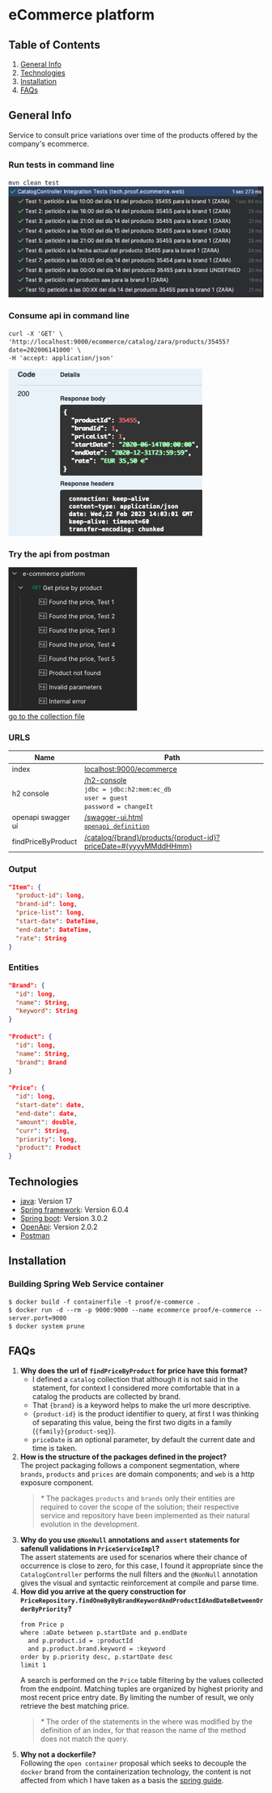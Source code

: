 # eCommerce platform

## Table of Contents
1. [General Info](#general-info)
2. [Technologies](#technologies)
3. [Installation](#installation)
4. [FAQs](#faqs)

## General Info
Service to consult price variations over time of the products offered by the company's ecommerce.

### Run tests in command line
`mvn clean test`  
![test results](https://github.com/jd-ap/e-commerce-platform/blob/main/doc/images/tests-picture.png?raw=true)

### Consume api in command line
````
curl -X 'GET' \
'http://localhost:9000/ecommerce/catalog/zara/products/35455?date=202006141000' \
-H 'accept: application/json'
````  
![test results](https://github.com/jd-ap/e-commerce-platform/blob/main/doc/images/findProduct-response.png?raw=true)

### Try the api from postman
![postman collection](https://github.com/jd-ap/e-commerce-platform/blob/main/doc/images/postman-collection-tree.png?raw=true)  
[go to the collection file](https://raw.githubusercontent.com/jd-ap/e-commerce-platform/main/doc/e-commerce%20platform.postman_collection.json)
### URLS
| Name               | Path                                                                                                                                                                               |
|--------------------|------------------------------------------------------------------------------------------------------------------------------------------------------------------------------------|
| index              | [localhost:9000/ecommerce](http://localhost:9000/ecommerce)                                                                                                                        |
| h2 console         | [/h2-console](http://localhost:9000/ecommerce/h2-console) <br>`jdbc = jdbc:h2:mem:ec_db` <br>`user = guest` <br>`password = changeIt`                                              |
| openapi swagger ui | [/swagger-ui.html](http://localhost:9000/ecommerce/swagger-ui.html) <br> [`openapi definition`](https://raw.githubusercontent.com/jd-ap/e-commerce-platform/main/doc/openapi.yaml) |
| findPriceByProduct | [/catalog/{brand}/products/{product-id}?priceDate=#{yyyyMMddHHmm}](http://localhost:9000/ecommerce/catalog/zara/products/35455?date=202006141000)                                  |

### Output
````json
"Item": {
  "product-id": long,
  "brand-id": long,
  "price-list": long,
  "start-date": DateTime,
  "end-date": DateTime,
  "rate": String
}
````

### Entities
````json
"Brand": {
  "id": long,       
  "name": String,
  "keyword": String
}

"Product": {
  "id": long,
  "name": String,
  "brand": Brand
}

"Price": {
  "id": long,
  "start-date": date,
  "end-date": date,
  "amount": double,
  "curr": String,
  "priority": long,
  "product": Product
}
````

## Technologies

* [java](https://www.java.com/es/): Version 17
* [Spring framework](https://spring.io/): Version 6.0.4
* [Spring boot](https://spring.io/projects/spring-boot): Version 3.0.2
* [OpenApi](https://www.openapis.org/): Version 2.0.2
* [Postman](https://www.postman.com/)

## Installation

### Building Spring Web Service container
    $ docker build -f containerfile -t proof/e-commerce .
    $ docker run -d --rm -p 9000:9000 --name ecommerce proof/e-commerce --server.port=9000
    $ docker system prune 

## FAQs
1. **Why does the url of `findPriceByProduct` for price have this format?**  
   - I defined a `catalog` collection that although it is not said in the statement, for context I considered more comfortable that in a catalog the products are collected by brand.
   - That `{brand}` is a keyword helps to make the url more descriptive.
   - `{product-id}` is the product identifier to query, at first I was thinking of separating this value, being the first two digits in a family (`{family}{product-seq}`).
   - `priceDate` is an optional parameter, by default the current date and time is taken.
2. **How is the structure of the packages defined in the project?**  
   The project packaging follows a component segmentation, where `brands`, `products` and `prices` are domain components; and `web` is a http exposure component.
   > _*_ The packages `products` and `brands` only their entities are required to cover the scope of the solution; their respective service and repository have been implemented as their natural evolution in the development.  
3. **Why do you use `@NonNull` annotations and `assert` statements for safenull validations in `PriceServiceImpl`?**  
   The assert statements are used for scenarios where their chance of occurrence is close to zero, for this case, 
   I found it appropriate since the `CatalogController` performs the null filters and the `@NonNull` annotation gives 
   the visual and syntactic reinforcement at compile and parse time.
4. **How did you arrive at the query construction for `PriceRepository.findOneByByBrandKeywordAndProductIdAndDateBetweenOrderByPriority`?**  
   ````jpqlcommunity
   from Price p 
   where :aDate between p.startDate and p.endDate 
     and p.product.id = :productId 
     and p.product.brand.keyword = :keyword 
   order by p.priority desc, p.startDate desc 
   limit 1
   ````
   A search is performed on the `Price` table filtering by the values collected from the endpoint.
   Matching tuples are organized by highest priority and most recent price entry date.
   By limiting the number of result, we only retrieve the best matching price.
   > _*_ The order of the statements in the where was modified by the definition of an index, for that reason the name of the method does not match the query.
5. **Why not a dockerfile?**  
   Following the `open container` proposal which seeks to decouple the `docker` brand from the containerization technology,
   the content is not affected from which I have taken as a basis the [spring guide](https://spring.io/guides/topicals/spring-boot-docker/).